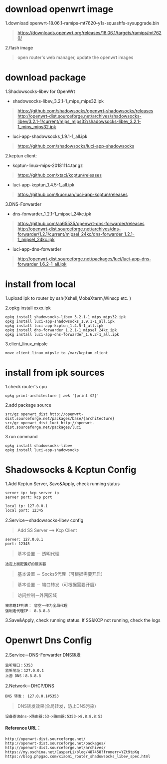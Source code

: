 download openwrt image 
====================
1.download openwrt-18.06.1-ramips-mt7620-y1s-squashfs-sysupgrade.bin
>https://downloads.openwrt.org/releases/18.06.1/targets/ramips/mt7620/

2.flash image

>open router's web manager,  update the  openwrt images

download package
====================
1.Shadowsocks-libev for OpenWrt    

- shadowsocks-libev_3.2.1-1_mips_mips32.ipk 
> https://github.com/shadowsocks/openwrt-shadowsocks/releases
> http://openwrt-dist.sourceforge.net/archives/shadowsocks-libev/3.2.1-1/current/mips_mips32/shadowsocks-libev_3.2.1-1_mips_mips32.ipk
>

- luci-app-shadowsocks_1.9.1-1_all.ipk
>https://github.com/shadowsocks/luci-app-shadowsocks    

2.kcptun client: 
- kcptun-linux-mips-20181114.tar.gz   
> https://github.com/xtaci/kcptun/releases

- luci-app-kcptun_1.4.5-1_all.ipk
>https://github.com/kuoruan/luci-app-kcptun/releases

3.DNS-Forwarder
- dns-forwarder_1.2.1-1_mipsel_24kc.ipk
 > https://github.com/aa65535/openwrt-dns-forwarder/releases
 > http://openwrt-dist.sourceforge.net/archives/dns-forwarder/1.2.1/current/mipsel_24kc/dns-forwarder_1.2.1-1_mipsel_24kc.ipk
- luci-app-dns-forwarder
>http://openwrt-dist.sourceforge.net/packages/luci/luci-app-dns-forwarder_1.6.2-1_all.ipk

install from local
===================
1.upload ipk to router by ssh(Xshell,MobaXterm,Winscp etc. )

2.opkg install  xxxx.ipk

    opkg install shadowsocks-libev_3.2.1-1_mips_mips32.ipk  
    opkg install luci-app-shadowsocks_1.9.1-1_all.ipk 
    opkg install luci-app-kcptun_1.4.5-1_all.ipk
    opkg install dns-forwarder_1.2.1-1_mipsel_24kc.ipk
    opkg install luci-app-dns-forwarder_1.6.2-1_all.ipk

3.client_linux_mipsle

    move client_linux_mipsle to /var/kcptun_client

install from ipk sources
============================
1.check router's cpu

    opkg print-architecture | awk '{print $2}'

2.add package source

    src/gz openwrt_dist http://openwrt-dist.sourceforge.net/packages/base/{architecture}
    src/gz openwrt_dist_luci http://openwrt-dist.sourceforge.net/packages/luci

3.run command

    opkg install shadowsocks-libev
    opkg install luci-app-shadowsocks


Shadowsocks & Kcptun Config
============================

1.Add Kcptun Server, Save&Apply, check running status

    server ip: kcp server ip    
    server port: kcp port
    
    local ip: 127.0.0.1
    local port: 12345
    
2.Service－shadowsocks-libev config 

>Add SS Server --> Kcp Client

    server: 127.0.0.1   
    port: 12345

>基本设置 － 透明代理   
    
    选定上面配置好的服务器
    
>基本设置 － Socks5代理（可根据需要开启）

>基本设置 － 端口转发（可根据需要开启）

>访问控制－外网区域

    被忽略IP列表： 留空－作为全局代理
    强制走代理IP： 8.8.8.8    

3.Save&Apply, check running status. If SS&KCP not running, check the logs    


Openwrt Dns Config 
============================
2.Service－DNS-Forwarder DNS转发

    监听端口：5353
    监听地址：127.0.0.1
    上游 DNS：8.8.8.8

2.Network－DHCP/DNS

    DNS 转发： 127.0.0.1#5353

> DNS转发效果(全局转发，防止DNS污染)

    设备查询dns->路由器:53->路由器:5353->8.8.8.8:53


#### Reference URL：

    http://openwrt-dist.sourceforge.net/
    http://openwrt-dist.sourceforge.net/packages/
    http://openwrt-dist.sourceforge.net/archives/   
    https://my.oschina.net/CasparLi/blog/487458?fromerr=YZt9tpKq    
    https://blog.phpgao.com/xiaomi_router_shadowsocks_libev_spec.html
